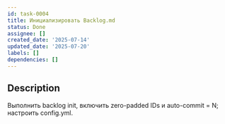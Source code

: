 ```yaml
---
id: task-0004
title: Инициализировать Backlog.md
status: Done
assignee: []
created_date: '2025-07-14'
updated_date: '2025-07-20'
labels: []
dependencies: []
---
```


## Description

Выполнить backlog init, включить zero-padded IDs и auto-commit = N; настроить config.yml.
